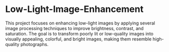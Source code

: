# Low-Light-Image-Enhancement
This project focuses on enhancing low-light images by applying several image processing techniques to improve brightness, contrast, and saturation. The goal is to transform poorly lit or low-quality images into visually appealing, colorful, and bright images, making them resemble high-quality photographs.
